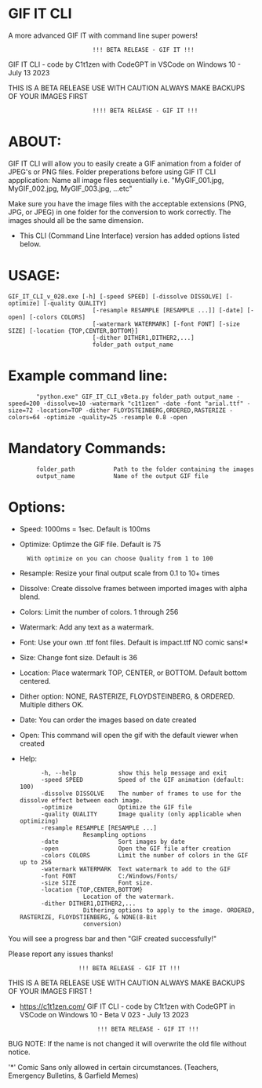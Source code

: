 
# GIF IT CLI
 A more advanced GIF IT with command line super powers!

                            !!! BETA RELEASE - GIF IT !!!

GIF IT CLI - code by C1t1zen with CodeGPT in VSCode on Windows 10 - July 13 2023

THIS IS A BETA RELEASE USE WITH CAUTION ALWAYS MAKE BACKUPS OF YOUR IMAGES FIRST 

                            !!!! BETA RELEASE - GIF IT !!!	

# ABOUT: 

GIF IT CLI will allow you to easily create a GIF animation from a folder of JPEG's or PNG files.
Folder preperations before using GIF IT CLI appplication:
Name all image files sequentially i.e. "MyGIF_001.jpg, MyGIF_002.jpg, MyGIF_003.jpg, ...etc" 

Make sure you have the image files with the acceptable extensions (PNG, JPG, or JPEG) in one folder for the conversion to work correctly. 
The images should all be the same dimension.

- This CLI (Command Line Interface) version has added options listed below.

                                              
# USAGE:

    GIF_IT_CLI_v_028.exe [-h] [-speed SPEED] [-dissolve DISSOLVE] [-optimize] [-quality QUALITY]
                            [-resample RESAMPLE [RESAMPLE ...]] [-date] [-open] [-colors COLORS]
                            [-watermark WATERMARK] [-font FONT] [-size SIZE] [-location {TOP,CENTER,BOTTOM}]
                            [-dither DITHER1,DITHER2,...]
                            folder_path output_name
                      

# Example command line:

            "python.exe" GIF_IT_CLI_vBeta.py folder_path output_name -speed=200 -dissolve=10 -watermark "c1t1zen" -date -font "arial.ttf" -size=72 -location=TOP -dither FLOYDSTEINBERG,ORDERED,RASTERIZE -colors=64 -optimize -quality=25 -resample 0.8 -open

# Mandatory Commands:

            folder_path           Path to the folder containing the images
            output_name           Name of the output GIF file

# Options:

- Speed: 1000ms = 1sec. Default is 100ms
- Optimize: Optimze the GIF file.  Default is 75

        With optimize on you can choose Quality from 1 to 100

- Resample: Resize your final output scale from 0.1 to 10+ times
- Dissolve: Create dissolve frames between imported images with alpha blend.
- Colors: Limit the number of colors. 1 through 256
- Watermark: Add any text as a watermark. 
- Font: Use your own .ttf font files. Default is impact.ttf NO comic sans!*
- Size: Change font size. Default is 36
- Location: Place watermark TOP, CENTER, or BOTTOM. Default bottom centered.
- Dither option: NONE, RASTERIZE, FLOYDSTEINBERG, & ORDERED. Multiple dithers OK.
- Date: You can order the images based on date created 
- Open: This command will open the gif with the default viewer when created
- Help: 

            -h, --help            show this help message and exit
			-speed SPEED          Speed of the GIF animation (default: 100)		
			-dissolve DISSOLVE    The number of frames to use for the dissolve effect between each image.
			-optimize             Optimize the GIF file
			-quality QUALITY      Image quality (only applicable when optimizing)
			-resample RESAMPLE [RESAMPLE ...]
                        Resampling options
			-date                 Sort images by date
			-open                 Open the GIF file after creation
			-colors COLORS        Limit the number of colors in the GIF up to 256
			-watermark WATERMARK  Text watermark to add to the GIF
			-font FONT            C:/Windows/Fonts/
			-size SIZE            Font size.
			-location {TOP,CENTER,BOTTOM}
                        Location of the watermark.
            -dither DITHER1,DITHER2,...
                        Dithering options to apply to the image. ORDERED, RASTERIZE, FLOYDSTIENBERG, & NONE(8-Bit
                        conversion)

You will see a progress bar and then "GIF created successfully!"

Please report any issues thanks!

                        !!! BETA RELEASE - GIF IT !!!

THIS IS A BETA RELEASE USE WITH CAUTION ALWAYS MAKE BACKUPS OF YOUR IMAGES FIRST !
- https://c1t1zen.com/
GIF IT CLI - code by C1t1zen with CodeGPT in VSCode on Windows 10 - Beta V 023 - July 13 2023

                            !!! BETA RELEASE - GIF IT !!!

BUG NOTE: If the name is not changed it will overwrite the old file without notice.

'*' Comic Sans only allowed in certain circumstances. (Teachers, Emergency Bulletins, & Garfield Memes)


